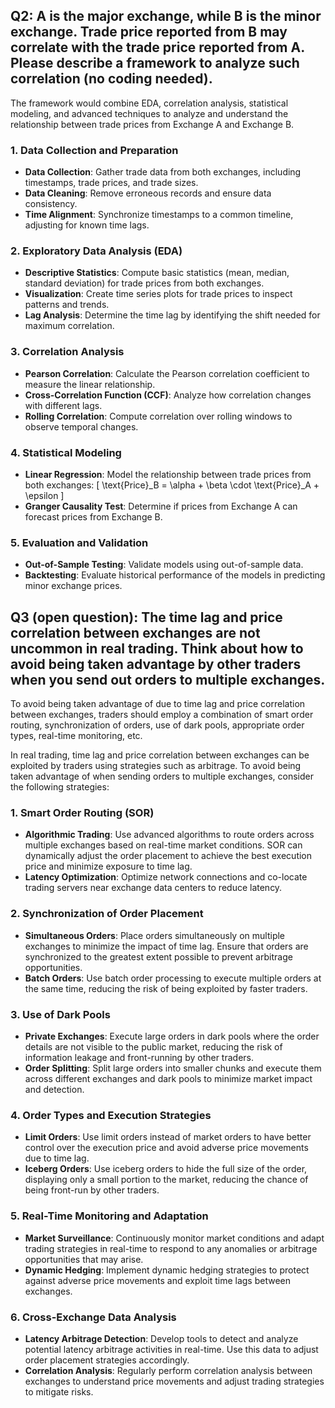 ## Q2: A is the major exchange, while B is the minor exchange. Trade price reported from B may correlate with the trade price reported from A. Please describe a framework to analyze such correlation (no coding needed).

The framework would combine EDA, correlation analysis, statistical modeling, and advanced techniques to analyze and understand the relationship between trade prices from Exchange A and Exchange B.

### 1. Data Collection and Preparation

-   **Data Collection**: Gather trade data from both exchanges, including timestamps, trade prices, and trade sizes.
-   **Data Cleaning**: Remove erroneous records and ensure data consistency.
-   **Time Alignment**: Synchronize timestamps to a common timeline, adjusting for known time lags.

### 2. Exploratory Data Analysis (EDA)

-   **Descriptive Statistics**: Compute basic statistics (mean, median, standard deviation) for trade prices from both exchanges.
-   **Visualization**: Create time series plots for trade prices to inspect patterns and trends.
-   **Lag Analysis**: Determine the time lag by identifying the shift needed for maximum correlation.

### 3. Correlation Analysis

-   **Pearson Correlation**: Calculate the Pearson correlation coefficient to measure the linear relationship.
-   **Cross-Correlation Function (CCF)**: Analyze how correlation changes with different lags.
-   **Rolling Correlation**: Compute correlation over rolling windows to observe temporal changes.

### 4. Statistical Modeling

-   **Linear Regression**: Model the relationship between trade prices from both exchanges:
    \[
    \text{Price}\_B = \alpha + \beta \cdot \text{Price}\_A + \epsilon
    \]
-   **Granger Causality Test**: Determine if prices from Exchange A can forecast prices from Exchange B.

### 5. Evaluation and Validation

-   **Out-of-Sample Testing**: Validate models using out-of-sample data.
-   **Backtesting**: Evaluate historical performance of the models in predicting minor exchange prices.

## Q3 (open question): The time lag and price correlation between exchanges are not uncommon in real trading. Think about how to avoid being taken advantage by other traders when you send out orders to multiple exchanges.

To avoid being taken advantage of due to time lag and price correlation between exchanges, traders should employ a combination of smart order routing, synchronization of orders, use of dark pools, appropriate order types, real-time monitoring, etc.

In real trading, time lag and price correlation between exchanges can be exploited by traders using strategies such as arbitrage. To avoid being taken advantage of when sending orders to multiple exchanges, consider the following strategies:

### 1. Smart Order Routing (SOR)

-   **Algorithmic Trading**: Use advanced algorithms to route orders across multiple exchanges based on real-time market conditions. SOR can dynamically adjust the order placement to achieve the best execution price and minimize exposure to time lag.
-   **Latency Optimization**: Optimize network connections and co-locate trading servers near exchange data centers to reduce latency.

### 2. Synchronization of Order Placement

-   **Simultaneous Orders**: Place orders simultaneously on multiple exchanges to minimize the impact of time lag. Ensure that orders are synchronized to the greatest extent possible to prevent arbitrage opportunities.
-   **Batch Orders**: Use batch order processing to execute multiple orders at the same time, reducing the risk of being exploited by faster traders.

### 3. Use of Dark Pools

-   **Private Exchanges**: Execute large orders in dark pools where the order details are not visible to the public market, reducing the risk of information leakage and front-running by other traders.
-   **Order Splitting**: Split large orders into smaller chunks and execute them across different exchanges and dark pools to minimize market impact and detection.

### 4. Order Types and Execution Strategies

-   **Limit Orders**: Use limit orders instead of market orders to have better control over the execution price and avoid adverse price movements due to time lag.
-   **Iceberg Orders**: Use iceberg orders to hide the full size of the order, displaying only a small portion to the market, reducing the chance of being front-run by other traders.

### 5. Real-Time Monitoring and Adaptation

-   **Market Surveillance**: Continuously monitor market conditions and adapt trading strategies in real-time to respond to any anomalies or arbitrage opportunities that may arise.
-   **Dynamic Hedging**: Implement dynamic hedging strategies to protect against adverse price movements and exploit time lags between exchanges.

### 6. Cross-Exchange Data Analysis

-   **Latency Arbitrage Detection**: Develop tools to detect and analyze potential latency arbitrage activities in real-time. Use this data to adjust order placement strategies accordingly.
-   **Correlation Analysis**: Regularly perform correlation analysis between exchanges to understand price movements and adjust trading strategies to mitigate risks.
